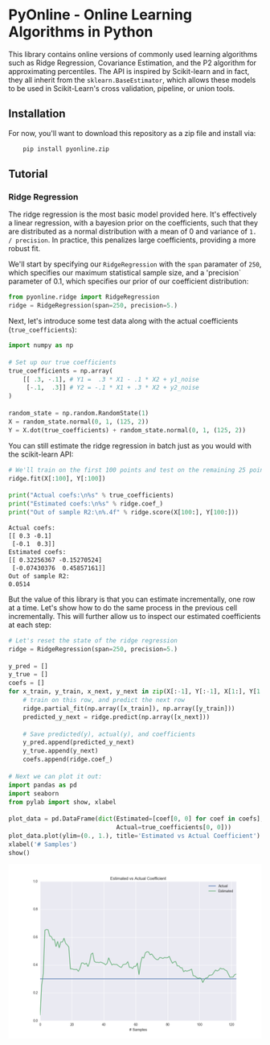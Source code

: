 # PyOnline - Online Learning Algorithms in Python

This library contains online versions of commonly used learning algorithms such as Ridge Regression, Covariance Estimation, and the P2 algorithm for approximating percentiles. The API is inspired by Scikit-learn and in fact, they all inherit from the `sklearn.BaseEstimator`, which allows these models to be used in Scikit-Learn's cross validation, pipeline, or union tools. 

## Installation

For now, you'll want to download this repository as a zip file and install via:

```bash
	pip install pyonline.zip
```

## Tutorial

### Ridge Regression

The ridge regression is the most basic model provided here. It's effectively a linear regression, with a bayesion prior on the coefficients, such that they are distributed as a normal distribution with a mean of 0 and variance of ```1. / precision```. In practice, this penalizes large coefficients, providing a more robust fit. 

We'll start by specifying our ```RidgeRegression``` with the `span` paramater of `250`, which specifies our maximum statistical sample size, and a 'precision` parameter of 0.1, which specifies our prior of our coefficient distribution:
```python
from pyonline.ridge import RidgeRegression
ridge = RidgeRegression(span=250, precision=5.)
```

Next, let's introduce some test data along with the actual coefficients (```true_coefficients```):
```python
import numpy as np

# Set up our true coefficients
true_coefficients = np.array(
	[[ .3, -.1], # Y1 =  .3 * X1 - .1 * X2 + y1_noise
	 [-.1,  .3]] # Y2 = -.1 * X1 + .3 * X2 + y2_noise
)

random_state = np.random.RandomState(1)
X = random_state.normal(0, 1, (125, 2))
Y = X.dot(true_coefficients) + random_state.normal(0, 1, (125, 2))
```

You can still estimate the ridge regression in batch just as you would with the scikit-learn API:
```python
# We'll train on the first 100 points and test on the remaining 25 points
ridge.fit(X[:100], Y[:100])

print("Actual coefs:\n%s" % true_coefficients)
print("Estimated coefs:\n%s" % ridge.coef_)
print("Out of sample R2:\n%.4f" % ridge.score(X[100:], Y[100:]))
```
```
Actual coefs:
[[ 0.3 -0.1]
 [-0.1  0.3]]
Estimated coefs:
[[ 0.32256367 -0.15270524]
 [-0.07430376  0.45857161]]
Out of sample R2:
0.0514
```

But the value of this library is that you can estimate incrementally, one row at a time. Let's show how to do the same process in the previous cell incrementally. This will further allow us to inspect our estimated coefficients at each step:
```python
# Let's reset the state of the ridge regression
ridge = RidgeRegression(span=250, precision=5.)

y_pred = []
y_true = []
coefs = []
for x_train, y_train, x_next, y_next in zip(X[:-1], Y[:-1], X[1:], Y[1:]):
	# train on this row, and predict the next row
	ridge.partial_fit(np.array([x_train]), np.array([y_train]))
	predicted_y_next = ridge.predict(np.array([x_next]))

	# Save predicted(y), actual(y), and coefficients
	y_pred.append(predicted_y_next)
	y_true.append(y_next)
	coefs.append(ridge.coef_)

# Next we can plot it out:
import pandas as pd
import seaborn
from pylab import show, xlabel

plot_data = pd.DataFrame(dict(Estimated=[coef[0, 0] for coef in coefs],
							  Actual=true_coefficients[0, 0]))
plot_data.plot(ylim=(0., 1.), title='Estimated vs Actual Coefficient')
xlabel('# Samples')
show()
```
![alt text](./readme/coef_estimation.png)
